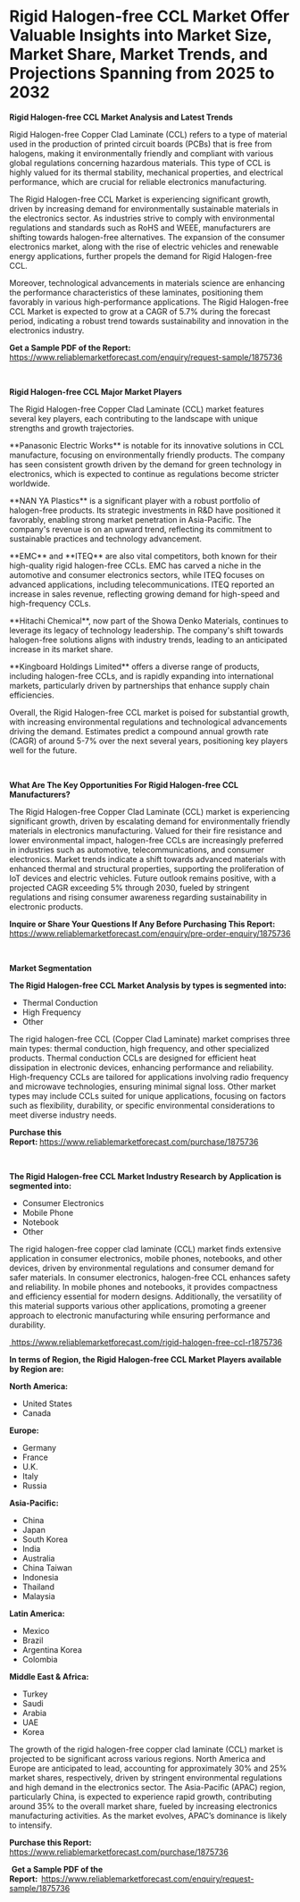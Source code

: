 <p><h1>Rigid Halogen-free CCL Market Offer Valuable Insights into Market Size, Market Share, Market Trends, and Projections Spanning from 2025 to 2032</h1></p><p><strong>Rigid Halogen-free CCL Market Analysis and Latest Trends</strong></p>
<p><p>Rigid Halogen-free Copper Clad Laminate (CCL) refers to a type of material used in the production of printed circuit boards (PCBs) that is free from halogens, making it environmentally friendly and compliant with various global regulations concerning hazardous materials. This type of CCL is highly valued for its thermal stability, mechanical properties, and electrical performance, which are crucial for reliable electronics manufacturing.</p><p>The Rigid Halogen-free CCL Market is experiencing significant growth, driven by increasing demand for environmentally sustainable materials in the electronics sector. As industries strive to comply with environmental regulations and standards such as RoHS and WEEE, manufacturers are shifting towards halogen-free alternatives. The expansion of the consumer electronics market, along with the rise of electric vehicles and renewable energy applications, further propels the demand for Rigid Halogen-free CCL.</p><p>Moreover, technological advancements in materials science are enhancing the performance characteristics of these laminates, positioning them favorably in various high-performance applications. The Rigid Halogen-free CCL Market is expected to grow at a CAGR of 5.7% during the forecast period, indicating a robust trend towards sustainability and innovation in the electronics industry.</p></p>
<p><strong>Get a Sample PDF of the Report:&nbsp;</strong> <a href="https://www.reliablemarketforecast.com/enquiry/request-sample/1875736?utm_campaign=2528&utm_medium=2&utm_source=Github&utm_content=ia&utm_term=15042025&utm_id=rigid-halogen-free-ccl">https://www.reliablemarketforecast.com/enquiry/request-sample/1875736</a></p>
<p>&nbsp;</p>
<p><strong>Rigid Halogen-free CCL Major Market Players</strong></p>
<p><p>The Rigid Halogen-free Copper Clad Laminate (CCL) market features several key players, each contributing to the landscape with unique strengths and growth trajectories. </p><p>**Panasonic Electric Works** is notable for its innovative solutions in CCL manufacture, focusing on environmentally friendly products. The company has seen consistent growth driven by the demand for green technology in electronics, which is expected to continue as regulations become stricter worldwide.</p><p>**NAN YA Plastics** is a significant player with a robust portfolio of halogen-free products. Its strategic investments in R&D have positioned it favorably, enabling strong market penetration in Asia-Pacific. The company's revenue is on an upward trend, reflecting its commitment to sustainable practices and technology advancement.</p><p>**EMC** and **ITEQ** are also vital competitors, both known for their high-quality rigid halogen-free CCLs. EMC has carved a niche in the automotive and consumer electronics sectors, while ITEQ focuses on advanced applications, including telecommunications. ITEQ reported an increase in sales revenue, reflecting growing demand for high-speed and high-frequency CCLs. </p><p>**Hitachi Chemical**, now part of the Showa Denko Materials, continues to leverage its legacy of technology leadership. The company's shift towards halogen-free solutions aligns with industry trends, leading to an anticipated increase in its market share.</p><p>**Kingboard Holdings Limited** offers a diverse range of products, including halogen-free CCLs, and is rapidly expanding into international markets, particularly driven by partnerships that enhance supply chain efficiencies.</p><p>Overall, the Rigid Halogen-free CCL market is poised for substantial growth, with increasing environmental regulations and technological advancements driving the demand. Estimates predict a compound annual growth rate (CAGR) of around 5-7% over the next several years, positioning key players well for the future.</p></p>
<p>&nbsp;</p>
<p><strong>What Are The Key Opportunities For Rigid Halogen-free CCL Manufacturers?</strong></p>
<p><p>The Rigid Halogen-free Copper Clad Laminate (CCL) market is experiencing significant growth, driven by escalating demand for environmentally friendly materials in electronics manufacturing. Valued for their fire resistance and lower environmental impact, halogen-free CCLs are increasingly preferred in industries such as automotive, telecommunications, and consumer electronics. Market trends indicate a shift towards advanced materials with enhanced thermal and structural properties, supporting the proliferation of IoT devices and electric vehicles. Future outlook remains positive, with a projected CAGR exceeding 5% through 2030, fueled by stringent regulations and rising consumer awareness regarding sustainability in electronic products.</p></p>
<p><strong>Inquire or Share Your Questions If Any Before Purchasing This Report:</strong> <a href="https://www.reliablemarketforecast.com/enquiry/pre-order-enquiry/1875736?utm_campaign=2528&utm_medium=2&utm_source=Github&utm_content=ia&utm_term=15042025&utm_id=rigid-halogen-free-ccl">https://www.reliablemarketforecast.com/enquiry/pre-order-enquiry/1875736</a></p>
<p>&nbsp;</p>
<p><strong>Market Segmentation</strong></p>
<p><strong>The Rigid Halogen-free CCL Market Analysis by types is segmented into:</strong></p>
<p><ul><li>Thermal Conduction</li><li>High Frequency</li><li>Other</li></ul></p>
<p><p>The rigid halogen-free CCL (Copper Clad Laminate) market comprises three main types: thermal conduction, high frequency, and other specialized products. Thermal conduction CCLs are designed for efficient heat dissipation in electronic devices, enhancing performance and reliability. High-frequency CCLs are tailored for applications involving radio frequency and microwave technologies, ensuring minimal signal loss. Other market types may include CCLs suited for unique applications, focusing on factors such as flexibility, durability, or specific environmental considerations to meet diverse industry needs.</p></p>
<p><strong>Purchase this Report:&nbsp;</strong><a href="https://www.reliablemarketforecast.com/purchase/1875736?utm_campaign=2528&utm_medium=2&utm_source=Github&utm_content=ia&utm_term=15042025&utm_id=rigid-halogen-free-ccl">https://www.reliablemarketforecast.com/purchase/1875736</a></p>
<p>&nbsp;</p>
<p><strong>The Rigid Halogen-free CCL Market Industry Research by Application is segmented into:</strong></p>
<p><ul><li>Consumer Electronics</li><li>Mobile Phone</li><li>Notebook</li><li>Other</li></ul></p>
<p><p>The rigid halogen-free copper clad laminate (CCL) market finds extensive application in consumer electronics, mobile phones, notebooks, and other devices, driven by environmental regulations and consumer demand for safer materials. In consumer electronics, halogen-free CCL enhances safety and reliability. In mobile phones and notebooks, it provides compactness and efficiency essential for modern designs. Additionally, the versatility of this material supports various other applications, promoting a greener approach to electronic manufacturing while ensuring performance and durability.</p></p>
<p><a href="https://www.reliablemarketforecast.com/rigid-halogen-free-ccl-r1875736?utm_campaign=2528&utm_medium=2&utm_source=Github&utm_content=ia&utm_term=15042025&utm_id=rigid-halogen-free-ccl">&nbsp;https://www.reliablemarketforecast.com/rigid-halogen-free-ccl-r1875736</a></p>
<p><strong>In terms of Region, the Rigid Halogen-free CCL Market Players available by Region are:</strong></p>
<p>
    <p> <strong> North America: </strong>
        <ul>
            <li>United States</li>
            <li>Canada</li>
        </ul>
        </p> 
    <p> <strong> Europe: </strong>
        <ul>
            <li>Germany</li>
            <li>France</li>
            <li>U.K.</li>
            <li>Italy</li>
            <li>Russia</li>
        </ul>
        </p> 
    <p> <strong> Asia-Pacific: </strong>
        <ul>
            <li>China</li>
            <li>Japan</li>
            <li>South Korea</li>
            <li>India</li>
            <li>Australia</li>
            <li>China Taiwan</li>
            <li>Indonesia</li>
            <li>Thailand</li>
            <li>Malaysia</li>
        </ul>
        </p> 
    <p> <strong> Latin America: </strong>
        <ul>
            <li>Mexico</li>
            <li>Brazil</li>
            <li>Argentina Korea</li>
            <li>Colombia</li>
        </ul>
        </p> 
    <p> <strong> Middle East & Africa: </strong>
        <ul>
            <li>Turkey</li>
            <li>Saudi</li>
            <li>Arabia</li>
            <li>UAE</li>
            <li>Korea</li>
        </ul>
    </p>
    </p>
<p><p>The growth of the rigid halogen-free copper clad laminate (CCL) market is projected to be significant across various regions. North America and Europe are anticipated to lead, accounting for approximately 30% and 25% market shares, respectively, driven by stringent environmental regulations and high demand in the electronics sector. The Asia-Pacific (APAC) region, particularly China, is expected to experience rapid growth, contributing around 35% to the overall market share, fueled by increasing electronics manufacturing activities. As the market evolves, APAC’s dominance is likely to intensify.</p></p>
<p><strong>Purchase this Report: </strong><a href="https://www.reliablemarketforecast.com/purchase/1875736?utm_campaign=2528&utm_medium=2&utm_source=Github&utm_content=ia&utm_term=15042025&utm_id=rigid-halogen-free-ccl">https://www.reliablemarketforecast.com/purchase/1875736</a></p>
<p>&nbsp;<strong>Get a Sample PDF of the Report:&nbsp;&nbsp;</strong><a href="https://www.reliablemarketforecast.com/enquiry/request-sample/1875736?utm_campaign=2528&utm_medium=2&utm_source=Github&utm_content=ia&utm_term=15042025&utm_id=rigid-halogen-free-ccl">https://www.reliablemarketforecast.com/enquiry/request-sample/1875736</a></p>
<p><strong></strong></p>
<p><p></p><p></p><p></p></p>